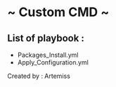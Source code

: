 # ~ Custom CMD ~

## List of playbook :
- Packages_Install.yml
- Apply_Configuration.yml

Created by : Artemiss